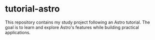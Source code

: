 # tutorial-astro
This repository contains my study project following an Astro tutorial. The goal is to learn and explore Astro's features while building practical applications.
